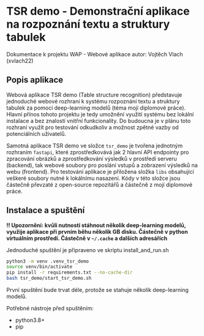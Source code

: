 # TSR demo - Demonstrační aplikace na rozpoznání textu a struktury tabulek
Dokumentace k projektu WAP - Webové aplikace
autor: Vojtěch Vlach (xvlach22)

## Popis aplikace
Webová aplikace TSR demo (Table structure recognition) představuje jednoduché webové rozhraní k systému rozpoznání textu a struktury tabulek za pomocí deep-learning modelů (téma mojí diplomové práce). Hlavní přínos tohoto projektu je tedy umožnění využití systému bez lokální instalace a bez znalostí vnitřní funkcionality. Do budoucna je v plánu toto rozhraní využít pro  testování odkudkoliv a možnost zpětné vazby od potenciálních uživatelů.

Samotná aplikace TSR demo ve složce `tsr_demo` je tvořena jednotným rozhraním `fastapi`, které zprostředkovává jak 2 hlavní API endpointy pro zpracování obrázků a zprostředkování výsledků v prostředí serveru (backend), tak webové soubory pro poslání vstupů a zobrazení výsledků na webu (frontend). Pro testování aplikace je přiložena složka `libs` obsahující veškeré soubory nutné k lokálnímu nasazení. Kódy v této složce jsou částečně převzaté z open-source repozitářů a částečně z mojí diplomové práce.

## Instalace a spuštění
**!! Upozornění: kvůli nutnosti stáhnout několik deep-learning modelů, využije aplikace při prvním běhu několik GB disku. Částečně v python virtuálním prostředí. Částečně v `~/.cache` a dalších adresářích**

Jednoduché spuštění je připraveno ve skriptu install_and_run.sh
```bash
python3 -m venv .venv_tsr_demo
source venv/bin/activate
pip install -r requirements.txt --no-cache-dir 
bash tsr_demo/start_tsr_demo.sh
```
První spuštění bude trvat déle, protože se stahuje několik deep-learning modelů.

Potřebné nástroje před spuštěním:
- python3.8+
- pip

